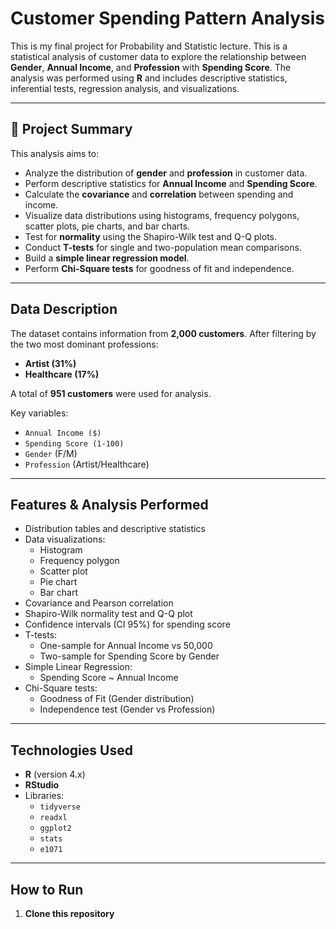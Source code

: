 # Customer Spending Pattern Analysis

This is my final project for Probability and Statistic lecture. This is a statistical analysis of customer data to explore the relationship between **Gender**, **Annual Income**, and **Profession** with **Spending Score**. The analysis was performed using **R** and includes descriptive statistics, inferential tests, regression analysis, and visualizations.

---

## 📌 Project Summary

This analysis aims to:

- Analyze the distribution of **gender** and **profession** in customer data.
- Perform descriptive statistics for **Annual Income** and **Spending Score**.
- Calculate the **covariance** and **correlation** between spending and income.
- Visualize data distributions using histograms, frequency polygons, scatter plots, pie charts, and bar charts.
- Test for **normality** using the Shapiro-Wilk test and Q-Q plots.
- Conduct **T-tests** for single and two-population mean comparisons.
- Build a **simple linear regression model**.
- Perform **Chi-Square tests** for goodness of fit and independence.

---

## Data Description

The dataset contains information from **2,000 customers**. After filtering by the two most dominant professions:
- **Artist (31%)**
- **Healthcare (17%)**

A total of **951 customers** were used for analysis.

Key variables:
- `Annual Income ($)`
- `Spending Score (1-100)`
- `Gender` (F/M)
- `Profession` (Artist/Healthcare)

---

## Features & Analysis Performed

- Distribution tables and descriptive statistics
- Data visualizations:
  - Histogram
  - Frequency polygon
  - Scatter plot
  - Pie chart
  - Bar chart
- Covariance and Pearson correlation
- Shapiro-Wilk normality test and Q-Q plot
- Confidence intervals (CI 95%) for spending score
- T-tests:
  - One-sample for Annual Income vs 50,000
  - Two-sample for Spending Score by Gender
- Simple Linear Regression:
  - Spending Score ~ Annual Income
- Chi-Square tests:
  - Goodness of Fit (Gender distribution)
  - Independence test (Gender vs Profession)

---

## Technologies Used

- **R** (version 4.x)
- **RStudio**
- Libraries:
  - `tidyverse`
  - `readxl`
  - `ggplot2`
  - `stats`
  - `e1071`

---

## How to Run

1. **Clone this repository**
   ```bash
  
